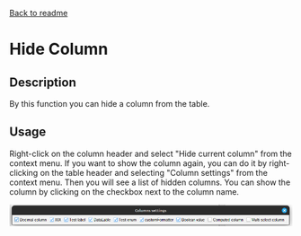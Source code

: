 [Back to readme](../../../../readme.MD)

# Hide Column

## Description

By this function you can hide a column from the table.

## Usage

Right-click on the column header and select "Hide current column" from the context menu.
If you want to show the column again, you can do it by right-clicking on the table header and selecting "Column
settings" from the context menu.
Then you will see a list of hidden columns. You can show the column by clicking on the checkbox next to the column name.

![img.png](img.png)